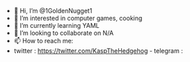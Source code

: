 - 👋 Hi, I’m @1GoldenNugget1
- 👀 I’m interested in computer games, cooking
- 🌱 I’m currently learning YAML
- 💞️ I’m looking to collaborate on N/A
- 📫 How to reach me:
- twitter : https://twitter.com/KaspTheHedgehog -  telegram : 

<!---
1GoldenNugget1/1GoldenNugget1 is a ✨ special ✨ repository because its `README.md` (this file) appears on your GitHub profile.
You can click the Preview link to take a look at your changes.
--->
